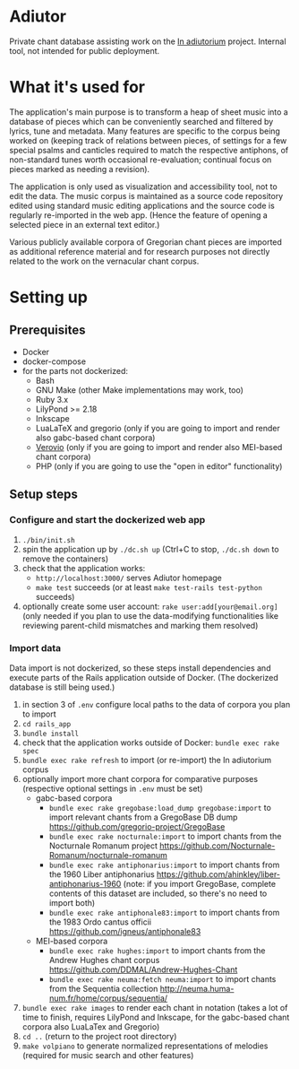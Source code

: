 # Adiutor

Private chant database assisting work on the [In adiutorium][ia] project.
Internal tool, not intended for public deployment.

# What it's used for

The application's main purpose is to transform a heap of sheet music into
a database of pieces which can be conveniently searched and filtered
by lyrics, tune and metadata.
Many features are specific to the corpus being worked on
(keeping track of relations between pieces,
of settings for a few special psalms and canticles required to match the respective antiphons,
of non-standard tunes worth occasional re-evaluation;
continual focus on pieces marked as needing a revision).

The application is only used as visualization and accessibility tool,
not to edit the data. The music corpus is maintained as a source code
repository edited using standard music editing applications
and the source code is regularly re-imported in the web app.
(Hence the feature of opening a selected piece in an external text editor.)

Various publicly available corpora of Gregorian chant pieces
are imported as additional reference material and for research purposes
not directly related to the work on the vernacular chant corpus.

# Setting up

## Prerequisites

- Docker
- docker-compose
- for the parts not dockerized:
  - Bash
  - GNU Make (other Make implementations may work, too)
  - Ruby 3.x
  - LilyPond >= 2.18
  - Inkscape
  - LuaLaTeX and gregorio (only if you are going to import and render also gabc-based chant corpora)
  - [Verovio][verovio] (only if you are going to import and render also MEI-based chant corpora)
  - PHP (only if you are going to use the "open in editor" functionality)

## Setup steps

### Configure and start the dockerized web app

1. `./bin/init.sh`
1. spin the application up by `./dc.sh up` (Ctrl+C to stop, `./dc.sh down` to remove the containers)
1. check that the application works:
    - `http://localhost:3000/` serves Adiutor homepage
    - `make test` succeeds (or at least `make test-rails test-python` succeeds)
1. optionally create some user account: `rake user:add[your@email.org]`
   (only needed if you plan to use the data-modifying functionalities like reviewing
   parent-child mismatches and marking them resolved)

### Import data

Data import is not dockerized, so these steps install dependencies
and execute parts of the Rails application outside of Docker.
(The dockerized database is still being used.)

1. in section 3 of `.env` configure local paths to the data of corpora you plan to import
1. `cd rails_app`
1. `bundle install`
1. check that the application works outside of Docker: `bundle exec rake spec`
1. `bundle exec rake refresh` to import (or re-import) the In adiutorium corpus
1. optionally import more chant corpora for comparative purposes
   (respective optional settings in `.env` must be set)
    - gabc-based corpora
      - `bundle exec rake gregobase:load_dump gregobase:import` to import relevant chants from a GregoBase DB dump
        https://github.com/gregorio-project/GregoBase
      - `bundle exec rake nocturnale:import` to import chants from the Nocturnale Romanum project
        https://github.com/Nocturnale-Romanum/nocturnale-romanum
      - `bundle exec rake antiphonarius:import` to import chants from the 1960 Liber antiphonarius
        https://github.com/ahinkley/liber-antiphonarius-1960
        (note: if you import GregoBase, complete contents of this dataset are included,
        so there's no need to import both)
      - `bundle exec rake antiphonale83:import` to import chants from the 1983 Ordo cantus officii
        https://github.com/igneus/antiphonale83
    - MEI-based corpora
      - `bundle exec rake hughes:import` to import chants from the Andrew Hughes chant corpus
        https://github.com/DDMAL/Andrew-Hughes-Chant
      - `bundle exec rake neuma:fetch neuma:import` to import chants from the Sequentia collection
        http://neuma.huma-num.fr/home/corpus/sequentia/
1. `bundle exec rake images` to render each chant in notation (takes a lot of time to finish,
   requires LilyPond and Inkscape, for the gabc-based chant corpora also LuaLaTex and Gregorio)
1. `cd ..` (return to the project root directory)
1. `make volpiano` to generate normalized representations of melodies (required for music search and other features)

[ia]: https://github.com/igneus/In-adiutorium
[verovio]: https://www.verovio.org
